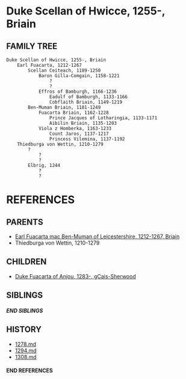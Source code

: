 # Duke Scellan of Hwicce, 1255-, Briain

## FAMILY TREE
```
Duke Scellan of Hwicce, 1255-, Briain
    Earl Fuacarta, 1212-1267
        Scellan Ceiteach, 1189-1250
            Baron Gilla-Comgain, 1158-1221
                ?
                ?
            Effros of Bamburgh, 1166-1236
                Eadulf of Bamburgh, 1133-1166
                Cobflaith Briain, 1149-1219
        Ben-Muman Briain, 1181-1249
            Fuacarta Briain, 1162-1228
                Prince Jacques of Lotharingia, 1133-1171
                Aibilin Briain, 1135-1203
            Viola z Homberka, 1163-1233
                Count Jaros, 1137-1217
                Princess Vilemina, 1137-1192            
    Thiedburga von Wettin, 1210-1279
        ?
            ?
            ?
        Elbrig, 1244
            ?
            ?
```


# REFERENCES

## PARENTS 
* [Earl Fuacarta mac Ben-Muman of Leicestershire, 1212-1267, Briain](p/fuacarta_mac_ben-muman_1212.md)
* Thiedburga von Wettin, 1210-1279

## CHILDREN 
* [Duke Fuacarta of Anjou, 1283-, gCais-Sherwood](p/fuacarta_1283.md)

## SIBLINGS

##### END SIBLINGS  
## HISTORY
* [1278.md](../h/1278.md)
* [1294.md](../h/1294.md)
* [1308.md](../h/1308.md)

#### END REFERENCES
